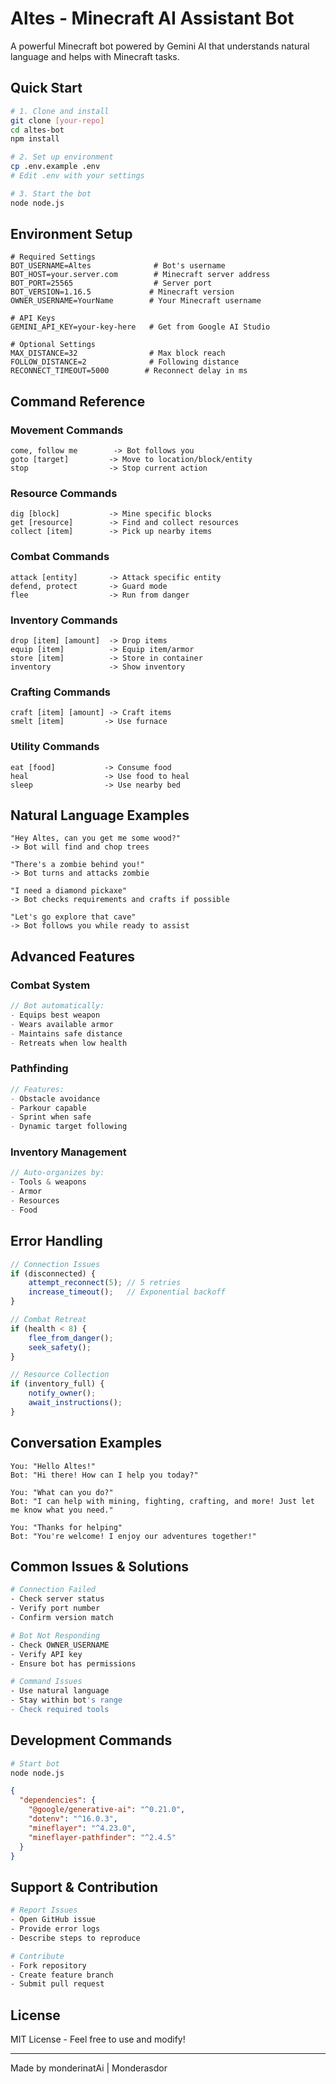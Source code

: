 # Altes - Minecraft AI Assistant Bot

A powerful Minecraft bot powered by Gemini AI that understands natural language and helps with Minecraft tasks.

## Quick Start

```bash
# 1. Clone and install
git clone [your-repo]
cd altes-bot
npm install

# 2. Set up environment
cp .env.example .env
# Edit .env with your settings

# 3. Start the bot
node node.js
```

## Environment Setup

```env
# Required Settings
BOT_USERNAME=Altes              # Bot's username
BOT_HOST=your.server.com        # Minecraft server address
BOT_PORT=25565                  # Server port
BOT_VERSION=1.16.5             # Minecraft version
OWNER_USERNAME=YourName        # Your Minecraft username

# API Keys
GEMINI_API_KEY=your-key-here   # Get from Google AI Studio

# Optional Settings
MAX_DISTANCE=32                # Max block reach
FOLLOW_DISTANCE=2              # Following distance
RECONNECT_TIMEOUT=5000        # Reconnect delay in ms
```

## Command Reference

### Movement Commands
```
come, follow me        -> Bot follows you
goto [target]         -> Move to location/block/entity
stop                  -> Stop current action
```

### Resource Commands
```
dig [block]           -> Mine specific blocks
get [resource]        -> Find and collect resources
collect [item]        -> Pick up nearby items
```

### Combat Commands
```
attack [entity]       -> Attack specific entity
defend, protect       -> Guard mode
flee                  -> Run from danger
```

### Inventory Commands
```
drop [item] [amount]  -> Drop items
equip [item]          -> Equip item/armor
store [item]          -> Store in container
inventory             -> Show inventory
```

### Crafting Commands
```
craft [item] [amount] -> Craft items
smelt [item]         -> Use furnace
```

### Utility Commands
```
eat [food]           -> Consume food
heal                 -> Use food to heal
sleep                -> Use nearby bed
```

## Natural Language Examples

```
"Hey Altes, can you get me some wood?"
-> Bot will find and chop trees

"There's a zombie behind you!"
-> Bot turns and attacks zombie

"I need a diamond pickaxe"
-> Bot checks requirements and crafts if possible

"Let's go explore that cave"
-> Bot follows you while ready to assist
```

## Advanced Features

### Combat System
```javascript
// Bot automatically:
- Equips best weapon
- Wears available armor
- Maintains safe distance
- Retreats when low health
```

### Pathfinding
```javascript
// Features:
- Obstacle avoidance
- Parkour capable
- Sprint when safe
- Dynamic target following
```

### Inventory Management
```javascript
// Auto-organizes by:
- Tools & weapons
- Armor
- Resources
- Food
```

## Error Handling

```javascript
// Connection Issues
if (disconnected) {
    attempt_reconnect(5); // 5 retries
    increase_timeout();   // Exponential backoff
}

// Combat Retreat
if (health < 8) {
    flee_from_danger();
    seek_safety();
}

// Resource Collection
if (inventory_full) {
    notify_owner();
    await_instructions();
}
```

## Conversation Examples

```
You: "Hello Altes!"
Bot: "Hi there! How can I help you today?"

You: "What can you do?"
Bot: "I can help with mining, fighting, crafting, and more! Just let me know what you need."

You: "Thanks for helping"
Bot: "You're welcome! I enjoy our adventures together!"
```

## Common Issues & Solutions

```bash
# Connection Failed
- Check server status
- Verify port number
- Confirm version match

# Bot Not Responding
- Check OWNER_USERNAME
- Verify API key
- Ensure bot has permissions

# Command Issues
- Use natural language
- Stay within bot's range
- Check required tools
```

## Development Commands

```bash
# Start bot
node node.js

```


```json
{
  "dependencies": {
    "@google/generative-ai": "^0.21.0",
    "dotenv": "^16.0.3",
    "mineflayer": "^4.23.0",
    "mineflayer-pathfinder": "^2.4.5"
  }
}
```

## Support & Contribution

```bash
# Report Issues
- Open GitHub issue
- Provide error logs
- Describe steps to reproduce

# Contribute
- Fork repository
- Create feature branch
- Submit pull request
```

## License

MIT License - Feel free to use and modify!

---
Made by monderinatAi | Monderasdor
